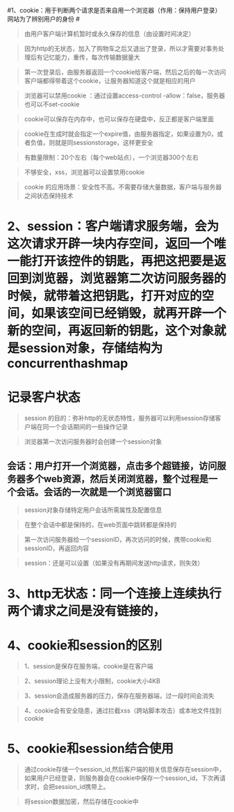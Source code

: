 #1、cookie：用于判断两个请求是否来自用一个浏览器（作用：保持用户登录）网站为了辨别用户的身份  #

> 由用户客户端计算机暂时或永久保存的信息（由设置时间决定）

> 因为http的无状态，加入了购物车之后又退出了登录，所以才需要对事务处理后有记忆能力，重传，每次传输数据量大

> 第一次登录后，由服务器返回一个cookie给客户端，然后之后的每一次访问客户端都得带着这个cookie，让服务器知道这个就是相应的用户

> 浏览器可以禁用cookie ：通过设置access-control -allow：false，服务器也可以不set-cookie

> cookie可以保存在内存中，也可以保存在硬盘中，反正都是客户端里面

> cookie在生成时就会指定一个expire值，由服务器指定，如果设置为0，或者负值，则就是同sessionstorage，这样更安全

> 有数量限制：20个左右（每个web站点），一个浏览器300个左右

> 不够安全，xss，浏览器可以设置禁用cookie

> cookie 的应用场景：安全性不高。不需要存储大量数据，客户端与服务器之间状态保持技术


# 2、session：客户端请求服务端，会为这次请求开辟一块内存空间，返回一个唯一能打开该控件的钥匙，再把这把要是返回到浏览器，浏览器第二次访问服务器的时候，就带着这把钥匙，打开对应的空间，如果该空间已经销毁，就再开辟一个新的空间，再返回新的钥匙，这个对象就是session对象，存储结构为concurrenthashmap #
# 记录客户状态 #
> session 的目的：弥补http的无状态特性，服务器可以利用session存储客户端在同一个会话期间的一些操作记录

> 浏览器第一次访问服务器时会创建一个session对象

## 会话：用户打开一个浏览器，点击多个超链接，访问服务器多个web资源，然后关闭浏览器，整个过程是一个会话。会话的一次就是一个浏览器窗口 ##

> session对象存储特定用户会话所需属性及配置信息

> 在整个会话中都是保持的，在web页面中跳转都是保持的

> 第一次访问服务器给一个sessionID，再次访问的时候，携带cookie和sessionID，再返回内容

> session：还是可以设置（如果没有再期间发送http请求，则失效）


# 3、http无状态：同一个连接上连续执行两个请求之间是没有链接的， #


# 4、cookie和session的区别 #

> 1、session是保存在服务端，cookie是在客户端

> 2、session理论上没有大小限制，cookie大小4KB

> 3、session会造成服务器的压力，保存在服务器端，过一段时间会消失

> 4、cookie会有安全隐患，通过拦截xss（跨站脚本攻击）或本地文件找到cookie

# 5、cookie和session结合使用 #

> 通过cookie存储一个session_id,然后客户端的相关信息保存在session中，如果用户已经登录，则服务器会在cookie中保存一个session_id，下次再请求时，会把session_id携带上。

> 将session数据加密，然后存储在cookie中